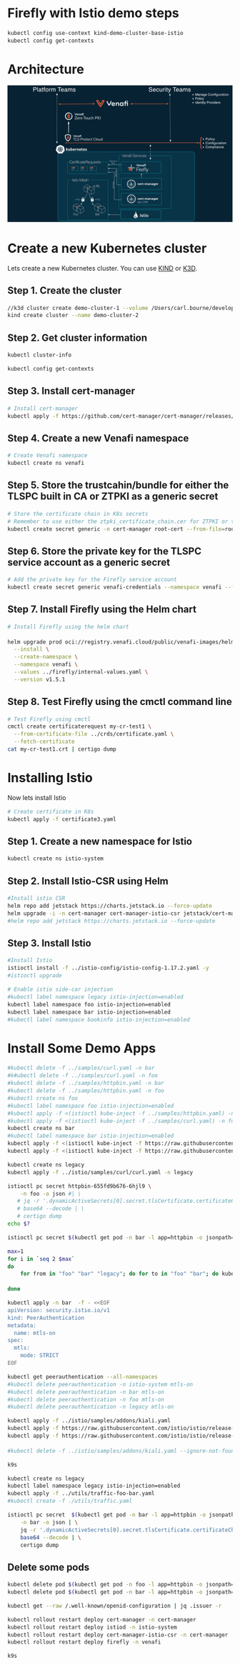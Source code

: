 # Firefly with Istio demo steps 

```sh
kubectl config use-context kind-demo-cluster-base-istio 
kubectl config get-contexts
```

# Architecture

![Istio](./images/istio-service-mesh.png "Istio")

# Create a new Kubernetes cluster

Lets create a new Kubernetes cluster. You can use [KIND](https://kind.sigs.k8s.io) or [K3D](https://k3d.io/stable/).

## Step 1. Create the cluster

```sh
//k3d cluster create demo-cluster-1 --volume /Users/carl.bourne/development/Istio-firefly/config:/config
kind create cluster --name demo-cluster-2
```

## Step 2. Get cluster information

```sh
kubectl cluster-info
```

```sh
kubectl config get-contexts
```

## Step 3. Install cert-manager

```sh
# Install cert-manager
kubectl apply -f https://github.com/cert-manager/cert-manager/releases/download/v1.12.0/cert-manager.yaml
```

## Step 4. Create a new Venafi namespace

```sh
# Create Venafi namespace
kubectl create ns venafi
```

## Step 5. Store the trustcahin/bundle for either the TLSPC built in CA or ZTPKI as a generic secret

```sh
# Store the certificate chain in K8s secrets 
# Remember to use either the ztpki_certificate_chain.cer for ZTPKI or the built-in_certificate_chain.cer cert chains depending on the Firefly configuration. 
kubectl create secret generic -n cert-manager root-cert --from-file=root-cert.pem=../crypto/ztpki_certificate_chain.cer
```

## Step 6. Store the private key for the TLSPC service account as a generic secret

```sh
# Add the private key for the Firefly service account
kubectl create secret generic venafi-credentials --namespace venafi --from-file=../crypto/svc-acct.key
```

## Step 7.  Install Firefly using the Helm chart

```sh
# Install Firefly using the helm chart

helm upgrade prod oci://registry.venafi.cloud/public/venafi-images/helm/firefly \
  --install \
  --create-namespace \
  --namespace venafi \
  --values ../firefly/internal-values.yaml \
  --version v1.5.1
```

## Step 8. Test Firefly using the cmctl command line

```sh
# Test Firefly using cmctl
cmctl create certificaterequest my-cr-test1 \
  --from-certificate-file ../crds/certificate.yaml \
  --fetch-certificate
cat my-cr-test1.crt | certigo dump
```

# Installing Istio

Now lets install Istio

```sh
# Create certificate in K8s
kubectl apply -f certificate3.yaml
```

## Step 1. Create a new namespace for Istio

```sh
kubectl create ns istio-system
```

## Step 2. Install Istio-CSR using Helm

```sh
#Install istio CSR
helm repo add jetstack https://charts.jetstack.io --force-update
helm upgrade -i -n cert-manager cert-manager-istio-csr jetstack/cert-manager-istio-csr -f ../crds/istio-csr-values.yaml
#helm repo add jetstack https://charts.jetstack.io --force-update
```

## Step 3. Install Istio

```sh
#Install Istio
istioctl install -f ../istio-config/istio-config-1.17.2.yaml -y
#istioctl upgrade
```

```sh
# Enable istio side-car injection 
#kubectl label namespace legacy istio-injection=enabled
kubectl label namespace foo istio-injection=enabled
kubectl label namespace bar istio-injection=enabled
#kubectl label namespace bookinfo istio-injection=enabled
```

# Install Some Demo Apps

```sh
#kubectl delete -f ../samples/curl.yaml -n bar
#k#ubectl delete -f ../samples/curl.yaml -n foo
#kubectl delete -f ../samples/httpbin.yaml -n bar
#kubectl delete -f ../samples/httpbin.yaml -n foo
#kubectl create ns foo
#kubectl label namespace foo istio-injection=enabled
#kubectl apply -f <(istioctl kube-inject -f ../samples/httpbin.yaml) -n foo
#kubectl apply -f <(istioctl kube-inject -f ../samples/curl.yaml) -n foo
kubectl create ns bar
#kubectl label namespace bar istio-injection=enabled
kubectl apply -f <(istioctl kube-inject -f https://raw.githubusercontent.com/istio/istio/refs/heads/master/samples/httpbin/httpbin.yaml) -n bar
kubectl apply -f <(istioctl kube-inject -f https://raw.githubusercontent.com/istio/istio/refs/heads/master/samples/curl/curl.yaml) -n bar


```

```sh
kubectl create ns legacy
kubectl apply -f ../istio/samples/curl/curl.yaml -n legacy
```

```sh
istioctl pc secret httpbin-655fd9b676-6hjl9 \
    -n foo -o json #| \
   # jq -r '.dynamicActiveSecrets[0].secret.tlsCertificate.certificateChain.inlineBytes' | \
   # base64 --decode | \
   # certigo dump
echo $?    
```

```sh
istioctl pc secret $(kubectl get pod -n bar -l app=httpbin -o jsonpath={.items..metadata.name})
```

```sh
max=1
for i in `seq 2 $max`
do
    for from in "foo" "bar" "legacy"; do for to in "foo" "bar"; do kubectl exec "$(kubectl get pod -l app=curl -n ${from} -o jsonpath={.items..metadata.name})" -c curl -n ${from} -- curl http://httpbin.${to}:8000/ip -s -o /dev/null -w "curl.${from} to httpbin.${to}: %{http_code}\n"; done; done

done
```

```sh
kubectl apply -n bar  -f - <<EOF
apiVersion: security.istio.io/v1
kind: PeerAuthentication
metadata:
  name: mtls-on
spec:
  mtls:
    mode: STRICT
EOF
```

```sh
kubectl get peerauthentication --all-namespaces
#kubectl delete peerauthentication -n istio-system mtls-on
#kubectl delete peerauthentication -n bar mtls-on
#kubectl delete peerauthentication -n foo mtls-on
#kubectl delete peerauthentication -n legacy mtls-on
```

```sh
kubectl apply -f ../istio/samples/addons/kiali.yaml
kubectl apply -f https://raw.githubusercontent.com/istio/istio/release-1.24/samples/addons/prometheus.yaml
kubectl apply -f https://raw.githubusercontent.com/istio/istio/release-1.24/samples/addons/grafana.yaml

#kubectl delete -f ../istio/samples/addons/kiali.yaml --ignore-not-found

```

```sh {"terminalRows":"25"}
k9s
```

```sh
kubectl create ns legacy
kubectl label namespace legacy istio-injection=enabled
kubectl apply -f ../utils/traffic-foo-bar.yaml
#kubectl create -f ./utils/traffic.yaml

```

```sh
istioctl pc secret  $(kubectl get pod -n bar -l app=httpbin -o jsonpath={.items..metadata.name}) \
    -n bar -o json | \
    jq -r '.dynamicActiveSecrets[0].secret.tlsCertificate.certificateChain.inlineBytes' | \
    base64 --decode | \
    certigo dump
```

## Delete some pods

```sh
kubectl delete pod $(kubectl get pod -n foo -l app=httpbin -o jsonpath={.items..metadata.name}) -n foo
kubectl delete pod $(kubectl get pod -n bar -l app=httpbin -o jsonpath={.items..metadata.name}) -n bar

```

```sh
kubectl get --raw /.well-known/openid-configuration | jq .issuer -r
```

```sh
kubectl rollout restart deploy cert-manager -n cert-manager  
kubectl rollout restart deploy istiod -n istio-system
kubectl rollout restart deploy cert-manager-istio-csr -n cert-manager  
kubectl rollout restart deploy firefly -n venafi
```

```sh {"terminalRows":"24"}
k9s
```